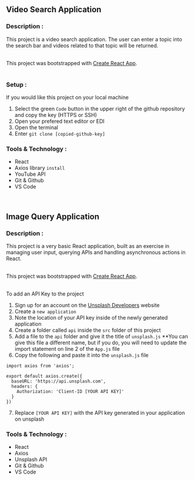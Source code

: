 ## Video Search Application

### Description :
This project is a video search application. The user can enter a topic into the search bar and videos related to that topic will be returned.  
<br/>

This project was bootstrapped with [Create React App](https://github.com/facebook/create-react-app).  
<br/>  

### Setup :

If you would like this project on your local machine
1. Select the green `Code` button in the upper right of the github repository and copy the key (HTTPS or SSH)
2. Open your prefered text editor or EDI
3. Open the terminal
4. Enter `git clone [copied-github-key]`

### Tools & Technology :
* React
* Axios library `install`
* YouTube API 
* Git & Github
* VS Code
<!-- * [Semantic-ui](https://semantic-ui.com/views/card.html)   -->
<br/>


## Image Query Application

### Description :
This project is a very basic React application, built as an exercise in managing user input, querying APIs and handling asynchronous actions in React.   
<br/>

This project was bootstrapped with [Create React App](https://github.com/facebook/create-react-app).  
<br/>  




To add an API Key to the project
1. Sign up for an account on the [Unsplash Developers](https://unsplash.com/developers) website
2. Create a `new application`
3. Note the location of your API key inside of the newly generated application
4. Create a folder called `api` inside the `src` folder of this project
5. Add a file to the `api` folder and give it the title of `unsplash.js` **You can give this file a different name, but if you do, you will need to update the import statement on line 2 of the `App.js` file
6. Copy the following and paste it into the `unsplash.js` file
```
import axios from 'axios';

export default axios.create({
  baseURL: 'https://api.unsplash.com',
  headers: {
    Authorization: 'Client-ID [YOUR API KEY]'
  }
})
```
7. Replace `[YOUR API KEY]` with the API key generated in your application on unsplash

### Tools & Technology :
* React
* Axios
* Unsplash API
* Git & Github
* VS Code
<br/>
